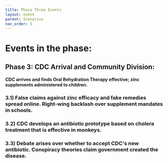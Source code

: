 ```yaml
---
title: Phase Three Events
layout: event
parent: Scenarios
nav_order: 5
---
```

 
# Events in the phase:  
## Phase 3: CDC Arrival and Community Division:
#### CDC arrives and finds Oral Rehydration Therapy effective; zinc supplements administered to children.
### 3.1) False claims against zinc efficacy and fake remedies spread online. Right-wing backlash over supplement mandates in schools.
### 3.2) CDC develops an antibiotic prototype based on cholera treatment that is effective in monkeys. 
### 3.3) Debate arises over whether to accept CDC's new antibiotic. Conspiracy theories claim government created the disease. 
